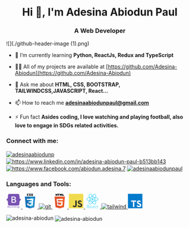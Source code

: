 <h1 align="center">Hi 👋, I'm Adesina Abiodun Paul</h1>
<h3 align="center">A Web Developer</h3>

![](./github-header-image (1).png)

- 🌱 I’m currently learning **Python, ReactJs, Redux and TypeScript**

- 👨‍💻 All of my projects are available at [https://github.com/Adesina-Abiodun](https://github.com/Adesina-Abiodun)

- 💬 Ask me about **HTML, CSS, BOOTSTRAP, TAILWINDCSS,JAVASCRIPT, React...**

- 📫 How to reach me **adesinaabiodunpaul@gmail.com**

- ⚡ Fun fact **Asides coding, I love watching and playing football, also love to engage in SDGs related activities.**

<h3 align="left">Connect with me:</h3>
<p align="left">
<a href="https://twitter.com/adesinaabiodunp" target="blank"><img align="center" src="https://raw.githubusercontent.com/rahuldkjain/github-profile-readme-generator/master/src/images/icons/Social/twitter.svg" alt="adesinaabiodunp" height="30" width="40" /></a>
<a href="https://linkedin.com/in/https://www.linkedin.com/in/adesina-abiodun-paul-b513bb143" target="blank"><img align="center" src="https://raw.githubusercontent.com/rahuldkjain/github-profile-readme-generator/master/src/images/icons/Social/linked-in-alt.svg" alt="https://www.linkedin.com/in/adesina-abiodun-paul-b513bb143" height="30" width="40" /></a>
<a href="https://fb.com/https://www.facebook.com/abiodun.adesina.7" target="blank"><img align="center" src="https://raw.githubusercontent.com/rahuldkjain/github-profile-readme-generator/master/src/images/icons/Social/facebook.svg" alt="https://www.facebook.com/abiodun.adesina.7" height="30" width="40" /></a>
<a href="https://instagram.com/adesinaabiodunpaul" target="blank"><img align="center" src="https://raw.githubusercontent.com/rahuldkjain/github-profile-readme-generator/master/src/images/icons/Social/instagram.svg" alt="adesinaabiodunpaul" height="30" width="40" /></a>
</p>

<h3 align="left">Languages and Tools:</h3>
<p align="left"> <a href="https://getbootstrap.com" target="_blank" rel="noreferrer"> <img src="https://raw.githubusercontent.com/devicons/devicon/master/icons/bootstrap/bootstrap-plain-wordmark.svg" alt="bootstrap" width="40" height="40"/> </a> <a href="https://www.w3schools.com/css/" target="_blank" rel="noreferrer"> <img src="https://raw.githubusercontent.com/devicons/devicon/master/icons/css3/css3-original-wordmark.svg" alt="css3" width="40" height="40"/> </a> <a href="https://git-scm.com/" target="_blank" rel="noreferrer"> <img src="https://www.vectorlogo.zone/logos/git-scm/git-scm-icon.svg" alt="git" width="40" height="40"/> </a> <a href="https://www.w3.org/html/" target="_blank" rel="noreferrer"> <img src="https://raw.githubusercontent.com/devicons/devicon/master/icons/html5/html5-original-wordmark.svg" alt="html5" width="40" height="40"/> </a> <a href="https://developer.mozilla.org/en-US/docs/Web/JavaScript" target="_blank" rel="noreferrer"> <img src="https://raw.githubusercontent.com/devicons/devicon/master/icons/javascript/javascript-original.svg" alt="javascript" width="40" height="40"/> </a> <a href="https://reactjs.org/" target="_blank" rel="noreferrer"> <img src="https://raw.githubusercontent.com/devicons/devicon/master/icons/react/react-original-wordmark.svg" alt="react" width="40" height="40"/> </a> <a href="https://tailwindcss.com/" target="_blank" rel="noreferrer"> <img src="https://www.vectorlogo.zone/logos/tailwindcss/tailwindcss-icon.svg" alt="tailwind" width="40" height="40"/> </a> <a href="https://www.typescriptlang.org/" target="_blank" rel="noreferrer"> <img src="https://raw.githubusercontent.com/devicons/devicon/master/icons/typescript/typescript-original.svg" alt="typescript" width="40" height="40"/> </a> </p>

<p><img align="left" src="https://github-readme-stats.vercel.app/api/top-langs?username=adesina-abiodun&show_icons=true&locale=en&layout=compact" alt="adesina-abiodun" /></p>

<p>&nbsp;<img align="center" src="https://github-readme-stats.vercel.app/api?username=adesina-abiodun&show_icons=true&locale=en" alt="adesina-abiodun" /></p>

